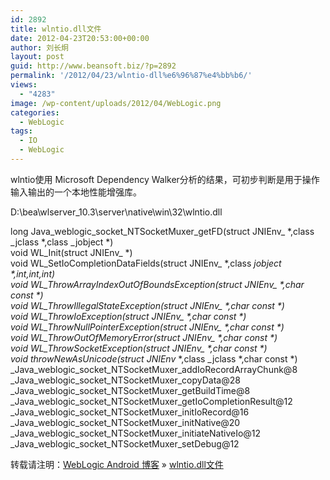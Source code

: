 ```yaml
---
id: 2892
title: wlntio.dll文件
date: 2012-04-23T20:53:00+00:00
author: 刘长炯
layout: post
guid: http://www.beansoft.biz/?p=2892
permalink: '/2012/04/23/wlntio-dll%e6%96%87%e4%bb%b6/'
views:
  - "4283"
image: /wp-content/uploads/2012/04/WebLogic.png
categories:
  - WebLogic
tags:
  - IO
  - WebLogic
---
```

wlntio使用 Microsoft Dependency Walker分析的结果，可初步判断是用于操作输入输出的一个本地性能增强库。

D:\bea\wlserver_10.3\server\native\win\32\wlntio.dll

long Java\_weblogic\_socket\_NTSocketMuxer\_getFD(struct JNIEnv_ \*,class \_jclass \*,class \_jobject *)   
void WL\_Init(struct JNIEnv\_ *)   
void WL\_SetIoCompletionDataFields(struct JNIEnv\_ \*,class _jobject \*,int,int,int)   
void WL\_ThrowArrayIndexOutOfBoundsException(struct JNIEnv\_ \*,char const \*)   
void WL\_ThrowIllegalStateException(struct JNIEnv\_ \*,char const \*)   
void WL\_ThrowIoException(struct JNIEnv\_ \*,char const \*)   
void WL\_ThrowNullPointerException(struct JNIEnv\_ \*,char const \*)   
void WL\_ThrowOutOfMemoryError(struct JNIEnv\_ \*,char const \*)   
void WL\_ThrowSocketException(struct JNIEnv\_ \*,char const \*)   
void throwNewAsUnicode(struct JNIEnv_ \*,class _jclass \*,char const *)   
\_Java\_weblogic\_socket\_NTSocketMuxer_addIoRecordArrayChunk@8   
\_Java\_weblogic\_socket\_NTSocketMuxer_copyData@28   
\_Java\_weblogic\_socket\_NTSocketMuxer_getBuildTime@8   
\_Java\_weblogic\_socket\_NTSocketMuxer_getIoCompletionResult@12   
\_Java\_weblogic\_socket\_NTSocketMuxer_initIoRecord@16   
\_Java\_weblogic\_socket\_NTSocketMuxer_initNative@20   
\_Java\_weblogic\_socket\_NTSocketMuxer_initiateNativeIo@12   
\_Java\_weblogic\_socket\_NTSocketMuxer_setDebug@12

转载请注明：[WebLogic Android 博客](http://www.beansoft.biz) &raquo; [wlntio.dll文件](http://www.beansoft.biz/2012/04/23/wlntio-dll%e6%96%87%e4%bb%b6/)